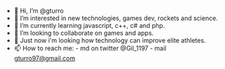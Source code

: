 - 👋 Hi, I’m @gturro
- 👀 I’m interested in new technologies, games dev, rockets and science.
- 🌱 I’m currently learning javascript, c++, c# and php.
- 💞️ I’m looking to collaborate on games and apps.
- 🔬 Just now i'm looking how technology can improve elite athletes.
- 📫 How to reach me:
      - md on twitter @Gil_1197
      - mail gturro97@gmail.com
